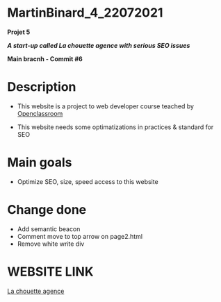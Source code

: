 # MartinBinard_4_22072021
**Projet 5**

***A start-up called La chouette agence with serious SEO issues***

**Main bracnh - Commit #6**

# Description

* This website is a project to web developer course teached by [Openclassroom](https://openclassrooms.com/en/paths/141-web-developer)

* This website needs some optimatizations in practices & standard for SEO

# Main goals

* Optimize SEO, size, speed access to this website

# Change done

* Add semantic beacon
* Comment move to top arrow on page2.html
* Remove white write div

# WEBSITE LINK

[La chouette agence](https://martinbinard.github.io/MartinBinard_4_22072021/)